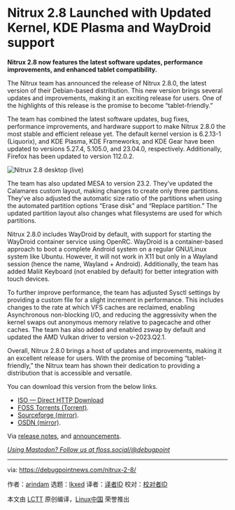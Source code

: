 [#]: subject: "Nitrux 2.8 Launched with Updated Kernel, KDE Plasma and WayDroid support"
[#]: via: "https://debugpointnews.com/nitrux-2-8/"
[#]: author: "arindam https://debugpointnews.com/author/dpicubegmail-com/"
[#]: collector: "lkxed"
[#]: translator: " "
[#]: reviewer: " "
[#]: publisher: " "
[#]: url: " "

Nitrux 2.8 Launched with Updated Kernel, KDE Plasma and WayDroid support
======

**Nitrux 2.8 now features the latest software updates, performance improvements, and enhanced tablet compatibility.**

The Nitrux team has announced the release of Nitrux 2.8.0, the latest version of their Debian-based distribution. This new version brings several updates and improvements, making it an exciting release for users. One of the highlights of this release is the promise to become “tablet-friendly.”

The team has combined the latest software updates, bug fixes, performance improvements, and hardware support to make Nitrux 2.8.0 the most stable and efficient release yet. The default kernel version is 6.2.13-1 (Liquorix), and KDE Plasma, KDE Frameworks, and KDE Gear have been updated to versions 5.27.4, 5.105.0, and 23.04.0, respectively. Additionally, Firefox has been updated to version 112.0.2.

![Nitrux 2.8 desktop (live)][1]

The team has also updated MESA to version 23.2. They’ve updated the Calamares custom layout, making changes to create only three partitions. They’ve also adjusted the automatic size ratio of the partitions when using the automated partition options “Erase disk” and “Replace partition.” The updated partition layout also changes what filesystems are used for which partitions.

Nitrux 2.8.0 includes WayDroid by default, with support for starting the WayDroid container service using OpenRC. WayDroid is a container-based approach to boot a complete Android system on a regular GNU/Linux system like Ubuntu. However, it will not work in X11 but only in a Wayland session (hence the name, Wayland + Android). Additionally, the team has added Maliit Keyboard (not enabled by default) for better integration with touch devices.

To further improve performance, the team has adjusted Sysctl settings by providing a custom file for a slight increment in performance. This includes changes to the rate at which VFS caches are reclaimed, enabling Asynchronous non-blocking I/O, and reducing the aggressivity when the kernel swaps out anonymous memory relative to pagecache and other caches. The team has also added and enabled zswap by default and updated the AMD Vulkan driver to version v-2023.Q2.1.

Overall, Nitrux 2.8.0 brings a host of updates and improvements, making it an excellent release for users. With the promise of becoming “tablet-friendly,” the Nitrux team has shown their dedication to providing a distribution that is accessible and versatile.

You can download this version from the below links.

- [ISO — Direct HTTP Download][2]
- [FOSS Torrents (Torrent)][3].
- [Sourceforge (mirror)][4].
- [OSDN (mirror)][5].

Via [release notes][6], and [announcements][7].

[_Using Mastodon? Follow us at floss.social/@debugpoint_][8]

--------------------------------------------------------------------------------

via: https://debugpointnews.com/nitrux-2-8/

作者：[arindam][a]
选题：[lkxed][b]
译者：[译者ID](https://github.com/译者ID)
校对：[校对者ID](https://github.com/校对者ID)

本文由 [LCTT](https://github.com/LCTT/TranslateProject) 原创编译，[Linux中国](https://linux.cn/) 荣誉推出

[a]: https://debugpointnews.com/author/dpicubegmail-com/
[b]: https://github.com/lkxed/
[1]: https://debugpointnews.com/wp-content/uploads/2023/05/Nitrux-2.8-desktop-live.jpg
[2]: https://nxos.org/get/latest
[3]: https://fosstorrents.com/distributions/nitrux/
[4]: https://sourceforge.net/projects/nitruxos/files/Release/ISO
[5]: https://osdn.net/projects/nitrux/releases/p18379
[6]: https://nxos.org/notes/notes-nitrux-2-8-0/
[7]: https://nxos.org/changelog/release-announcement-nitrux-2-8-0/
[8]: https://floss.social/@debugpoint